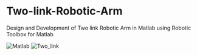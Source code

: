 # Two-link-Robotic-Arm
Design and Development of Two link Robotic Arm in Matlab using Robotic Toolbox for Matlab

![Matlab](https://user-images.githubusercontent.com/47333843/54077100-47f07c00-42b4-11e9-8738-cc67f0770114.jpg) 
![Two_link](https://user-images.githubusercontent.com/47333843/54077109-5fc80000-42b4-11e9-9a53-39da17e0e129.gif)
